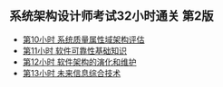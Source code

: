 ## 系统架构设计师考试32小时通关 第2版
- [第10小时 系统质量属性域架构评估](10.md)
- [第11小时 软件可靠性基础知识](11.md)
- [第12小时 软件架构的演化和维护](12.md)
- [第13小时 未来信息综合技术](13.md)